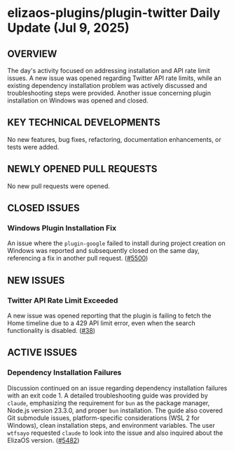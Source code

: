 # elizaos-plugins/plugin-twitter Daily Update (Jul 9, 2025)
## OVERVIEW 
The day's activity focused on addressing installation and API rate limit issues. A new issue was opened regarding Twitter API rate limits, while an existing dependency installation problem was actively discussed and troubleshooting steps were provided. Another issue concerning plugin installation on Windows was opened and closed.

## KEY TECHNICAL DEVELOPMENTS
No new features, bug fixes, refactoring, documentation enhancements, or tests were added.

## NEWLY OPENED PULL REQUESTS
No new pull requests were opened.

## CLOSED ISSUES
### Windows Plugin Installation Fix
An issue where the `plugin-google` failed to install during project creation on Windows was reported and subsequently closed on the same day, referencing a fix in another pull request. ([#5500](https://github.com/elizaos-plugins/plugin-twitter/issues/5500))

## NEW ISSUES
### Twitter API Rate Limit Exceeded
A new issue was opened reporting that the plugin is failing to fetch the Home timeline due to a 429 API limit error, even when the search functionality is disabled. ([#38](https://github.com/elizaos-plugins/plugin-twitter/issues/38))

## ACTIVE ISSUES
### Dependency Installation Failures
Discussion continued on an issue regarding dependency installation failures with an exit code 1. A detailed troubleshooting guide was provided by `claude`, emphasizing the requirement for `bun` as the package manager, Node.js version 23.3.0, and proper `bun` installation. The guide also covered Git submodule issues, platform-specific considerations (WSL 2 for Windows), clean installation steps, and environment variables. The user `wtfsayo` requested `claude` to look into the issue and also inquired about the ElizaOS version. ([#5482](https://github.com/elizaos-plugins/plugin-twitter/issues/5482))
